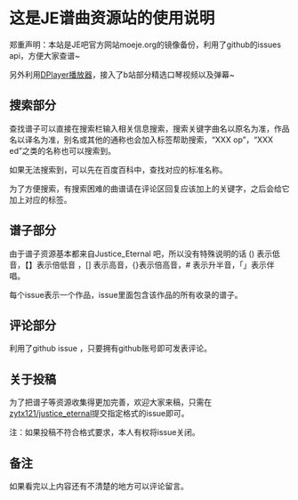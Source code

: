 # 这是JE谱曲资源站的使用说明

郑重声明：本站是JE吧官方网站moeje.org的镜像备份，利用了github的issues api，方便大家查谱~

另外利用[DPlayer播放器](https://github.com/DIYgod/DPlayer)，接入了b站部分精选口琴视频以及弹幕~

## 搜索部分

查找谱子可以直接在搜索栏输入相关信息搜索，搜索关键字曲名以原名为准，作品名以译名为准，别名或其他的通称也会加入标签帮助搜索，“XXX op”，“XXX ed”之类的名称也可以搜索到。

如果无法搜索到，可以先在百度百科中，查找对应的标准名称。

为了方便搜索，有搜索困难的曲谱请在评论区回复应该加上的关键字，之后会给它加上对应的标签。

## 谱子部分

由于谱子资源基本都来自Justice_Eternal 吧，所以没有特殊说明的话 () 表示低音，【】表示倍低音 ，[] 表示高音，{}表示倍高音，# 表示升半音，「」表示伴唱。

每个issue表示一个作品，issue里面包含该作品的所有收录的谱子。

## 评论部分

利用了github issue ，只要拥有github账号即可发表评论。

## 关于投稿

为了把谱子等资源收集得更加完善，欢迎大家来稿，只需在[zytx121/justice_eternal](https://github.com/zytx121/justice_eternal/issues)提交指定格式的issue即可。

注：如果投稿不符合格式要求，本人有权将issue关闭。

## 备注

如果看完以上内容还有不清楚的地方可以评论留言。